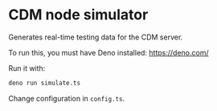 # CDM node simulator

Generates real-time testing data for the CDM server.

To run this, you must have Deno installed: https://deno.com/

Run it with:

```sh
deno run simulate.ts
```

Change configuration in `config.ts`.
